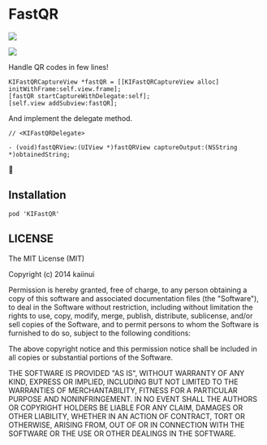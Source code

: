FastQR
======

![](http://img.shields.io/cocoapods/v/KIFastQR.svg?style=flat)

![](https://raw.githubusercontent.com/kaiinui/FastQR/master/KIFastQRCaptureView.gif)

Handle QR codes in few lines!

```objc
KIFastQRCaptureView *fastQR = [[KIFastQRCaptureView alloc] initWithFrame:self.view.frame];
[fastQR startCaptureWithDelegate:self];
[self.view addSubview:fastQR];
```

And implement the delegate method.

```objc
// <KIFastQRDelegate>

- (void)fastQRView:(UIView *)fastQRView captureOutput:(NSString *)obtainedString;
```

:sushi:

Installation
---

`pod 'KIFastQR'`

LICENSE
---

The MIT License (MIT)

Copyright (c) 2014 kaiinui

Permission is hereby granted, free of charge, to any person obtaining a copy
of this software and associated documentation files (the "Software"), to deal
in the Software without restriction, including without limitation the rights
to use, copy, modify, merge, publish, distribute, sublicense, and/or sell
copies of the Software, and to permit persons to whom the Software is
furnished to do so, subject to the following conditions:

The above copyright notice and this permission notice shall be included in all
copies or substantial portions of the Software.

THE SOFTWARE IS PROVIDED "AS IS", WITHOUT WARRANTY OF ANY KIND, EXPRESS OR
IMPLIED, INCLUDING BUT NOT LIMITED TO THE WARRANTIES OF MERCHANTABILITY,
FITNESS FOR A PARTICULAR PURPOSE AND NONINFRINGEMENT. IN NO EVENT SHALL THE
AUTHORS OR COPYRIGHT HOLDERS BE LIABLE FOR ANY CLAIM, DAMAGES OR OTHER
LIABILITY, WHETHER IN AN ACTION OF CONTRACT, TORT OR OTHERWISE, ARISING FROM,
OUT OF OR IN CONNECTION WITH THE SOFTWARE OR THE USE OR OTHER DEALINGS IN THE
SOFTWARE.
